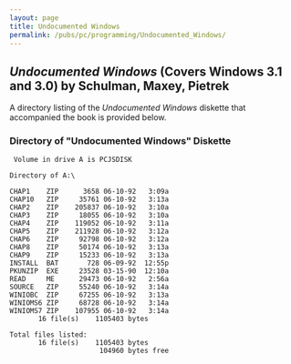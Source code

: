 ```yaml
---
layout: page
title: Undocumented Windows
permalink: /pubs/pc/programming/Undocumented_Windows/
---
```


*Undocumented Windows* (Covers Windows 3.1 and 3.0) by Schulman, Maxey, Pietrek
-------------------------------------------------------------------------------

A directory listing of the *Undocumented Windows* diskette that accompanied the book is provided below.

### Directory of "Undocumented Windows" Diskette

	 Volume in drive A is PCJSDISK   

	Directory of A:\

	CHAP1    ZIP      3658 06-10-92   3:09a
	CHAP10   ZIP     35761 06-10-92   3:13a
	CHAP2    ZIP    205837 06-10-92   3:10a
	CHAP3    ZIP     18055 06-10-92   3:10a
	CHAP4    ZIP    119052 06-10-92   3:11a
	CHAP5    ZIP    211928 06-10-92   3:12a
	CHAP6    ZIP     92798 06-10-92   3:12a
	CHAP8    ZIP     50174 06-10-92   3:13a
	CHAP9    ZIP     15233 06-10-92   3:13a
	INSTALL  BAT       728 06-09-92  12:55p
	PKUNZIP  EXE     23528 03-15-90  12:10a
	READ     ME      29473 06-10-92   2:56a
	SOURCE   ZIP     55240 06-10-92   3:14a
	WINIOBC  ZIP     67255 06-10-92   3:13a
	WINIOMS6 ZIP     68728 06-10-92   3:14a
	WINIOMS7 ZIP    107955 06-10-92   3:14a
	       16 file(s)    1105403 bytes

	Total files listed:
	       16 file(s)    1105403 bytes
	                      104960 bytes free
